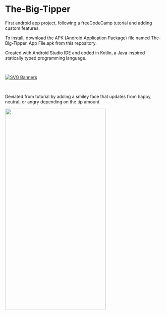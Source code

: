 # The-Big-Tipper
First android app project, following a freeCodeCamp tutorial and adding custom features. <br>


To install, download the APK (Android Application Package) file named The-Big-Tipper_App File.apk from this repository.  

Created wtih Android Studio IDE and coded in Kotlin, a Java inspired statically typed programming language.

<br> 

[![SVG Banners](https://svg-banners.vercel.app/api?type=origin&text1=The%20Big%20Tipper&width=800&height=150)](https://github.com/Akshay090/svg-banners) 

<br> 

Deviated from tutorial by adding a smiley face that updates from happy, neutral, or angry depending on the tip amount.

<img src="https://user-images.githubusercontent.com/91037796/150699029-6f465813-ebaf-4cd2-98e6-3e2f4f663e6e.gif" width="324" height="648"/>

